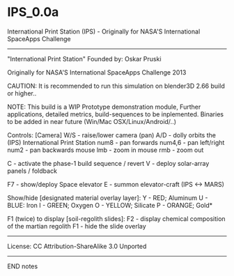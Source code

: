 IPS_0.0a
========

International Print Station (IPS) - Originally for NASA'S International SpaceApps Challenge

---------------------------------------------------------------------------
"International Print Station"
Founded by: Oskar Pruski

Originally for NASA'S International SpaceApps Challenge 2013

CAUTION:
It is recommended to run this simulation on blender3D 2.66 build or higher..

NOTE:
This build is a WIP Prototype demonstration module, Further applications,
detailed metrics, build-sequences to be inplemented. Binaries to be added in
near future (Win/Mac OSX/Linux/Android/..)

Controls:
[Camera]
W/S - raise/lower camera (pan)
A/D - dolly orbits the (IPS) International Print Station
num8 - pan forwards
num4,6 - pan left/right
num2 - pan backwards
mouse lmb - zoom in
mouse rmb - zoom out

C - activate the phase-1 build sequence / revert
V - deploy solar-array panels / foldback

F7 - show/deploy Space elevator
E - summon elevator-craft (IPS <-> MARS)

Show/hide [designated material overlay layer]:
Y - RED; Aluminum
U - BLUE: Iron
I - GREEN; Oxygen
O - YELLOW; Silicate
P - ORANGE; Gold*

F1 (twice) to display [soil-regolith slides]:
F2 - display chemical composition of the martian regolith
F1 - hide the slide overlay


---------------------------------------------------------------------------

License:
CC Attribution-ShareAlike 3.0 Unported

---------------------------------------------------------------------------
END notes
